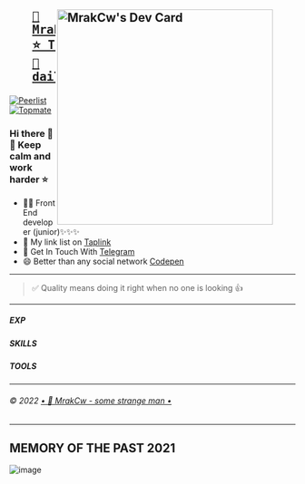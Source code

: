 
<a href="https://app.daily.dev/MrakCw"><figure><img src="https://api.daily.dev/devcards/ab534477571c4e1490aac748f43dae42.png?r=r2y" width="380" align="right" alt="MrakCw's Dev Card"/><figcaption><pre>📜 MrakCw's Dev Card 🧙‍♂️<br>⭐ TOP NEWS FEEDS<br>👑 daily.dev</pre></figcaption></figure></a>
---

[![Peerlist](https://github-readme-badge.peerlist.io/api/mrakcw?style=plastic)](https://peerlist.io/mrakcw)
[![Topmate](https://topmate-readme-badge.onrender.com/MrakCw?style=flat-square)](https://topmate.io/MrakCw)

### Hi there 👋 📍 Keep calm and work harder ⭐
- 👨‍💻 Front End developer (junior)✨✨✨
- 🔭 My link list on [Taplink](https://taplink.cc/4uk_4upik)
- 💬 Get In Touch With [Telegram](https://t.me/mrakcw)
- 😄 Better than any social network [Codepen](https://codepen.io/mrakcw)

---

> ✅ Quality means doing it right when no one is looking 👍

---

##### EXP

##### SKILLS

##### TOOLS

---

###### &copy; 2022 [•  🐯 MrakCw - some strange man  •](https://mrakcw.cc.ua)

---

## MEMORY OF THE PAST 2021
![image](https://user-images.githubusercontent.com/2831212/146075607-2578e3d0-89fe-4eda-a931-c0e9525a22ec.png)


<!--
**mrakcw/mrakcw** is a ✨ _special_ ✨ repository because its `README.md` (this file) appears on your GitHub profile.

Here are some ideas to get you started:
# 🏍 🏍 🏍
- 🔭 I’m currently working on ...
- 🌱 I’m currently learning ...
- 👯 I’m looking to collaborate on ...
- 🤔 I’m looking for help with ...
- 💬 Ask me about ...
- 📫 How to reach me: ...
- 😄 Pronouns: ...
- ⚡ Fun fact: ...
-->


<!--
<a href="https://app.daily.dev/MrakCw"><img src="https://api.daily.dev/devcards/ab534477571c4e1490aac748f43dae42.png?r=r2y" width="400" alt="MrakCw's Dev Card"/></a>
-->
<!--
![Create something amazinga](https://github-readme-stats.vercel.app/api?username=mrakcw&count_private=true&show_icons=true&theme=prussian "Some strange man 🧙‍♂️ - MrakCw")
<!--
![Work harder 👑](https://github-readme-stats.vercel.app/api/top-langs/?username=mrakcw&count_private=true&show_icons=true&theme=prussian "Some strange man 🧙‍♂️ - MrakCw")

![image](https://user-images.githubusercontent.com/2831212/146074490-61417d8b-3083-436a-ac2e-036cb05392de.png)

<a href="https://app.daily.dev/MrakCw"><img src="https://api.daily.dev/devcards/ab534477571c4e1490aac748f43dae42.png?r=r2y" width="400" alt="MrakCw's Dev Card"/></a> -->
